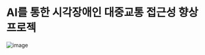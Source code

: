 # AI를 통한 시각장애인 대중교통 접근성 향상 프로젝

![image](https://github.com/K-Software-BootCamp/2023KEB_Murado-Ssul-Ja/assets/108107570/bb25f83b-5842-4663-bee1-76c31e370f03)

